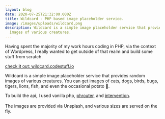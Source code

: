 ```yaml
---
layout: blog
date: 2020-07-25T21:32:00.000Z
title: Wildcard - PHP based image placeholder service.
image: /images/uploads/wildcard.png
description: Wildcard is a simple image placeholder service that provides random
  images of various creatures.
---
```

Having spent the majority of my work hours coding in PHP, via the context of Wordpress, I really wanted to get outside of that realm and build some stuff from scratch.

[check it out: wildcard.codestuff.io](https://wildcard.codestuff.io/)

Wildcard is a simple image placeholder service that provides random images of various creatures. You can get images of cats, dogs, birds, bugs, tigers, lions, fish, and even the occasional potato 🤫.

To build the api, I used vanilla php, [phrouter](https://github.com/mrjgreen/phroute), and [intervention](http://image.intervention.io/).\
\
The images are provided via Unsplash, and various sizes are served on the fly.